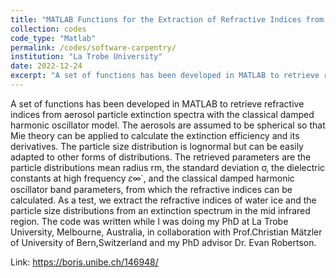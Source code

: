 ```yaml
---
title: "MATLAB Functions for the Extraction of Refractive Indices from Aerosol Extinction Spectra"
collection: codes
code_type: "Matlab"
permalink: /codes/software-carpentry/ 
institution: "La Trobe University"
date: 2022-12-24
excerpt: "A set of functions has been developed in MATLAB to retrieve refractive indices from aerosol particle extinction spectra with the classical damped harmonic oscillator model."
---
```

A set of functions has been developed in MATLAB to retrieve refractive indices from aerosol particle extinction spectra with the classical damped harmonic oscillator model. The aerosols are assumed to be spherical so that Mie theory can be applied to calculate the extinction efficiency and its derivatives. The particle size distribution is lognormal but can be easily adapted to other forms of distributions. The retrieved parameters are the particle distributions mean radius rm, the standard deviation σ, the dielectric constants at high frequency 𝜀∞̇ , and the classical damped harmonic oscillator band parameters, from which the refractive indices can be calculated. As a test, we extract the refractive indices of water ice and the particle size distributions from an extinction spectrum in the mid infrared region. The code was written while I was doing my PhD at La Trobe University, Melbourne, Australia, in collaboration with Prof.Christian Mätzler of University of Bern,Switzerland and my PhD advisor Dr. Evan Robertson. 

Link: https://boris.unibe.ch/146948/
